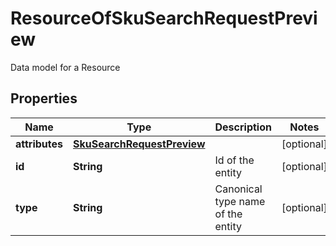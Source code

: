 

# ResourceOfSkuSearchRequestPreview

Data model for a Resource

## Properties

| Name | Type | Description | Notes |
|------------ | ------------- | ------------- | -------------|
|**attributes** | [**SkuSearchRequestPreview**](SkuSearchRequestPreview.md) |  |  [optional] |
|**id** | **String** | Id of the entity |  [optional] |
|**type** | **String** | Canonical type name of the entity |  [optional] |



